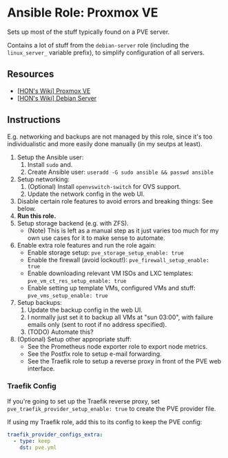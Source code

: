 # Ansible Role: Proxmox VE

Sets up most of the stuff typically found on a PVE server.

Contains a lot of stuff from the `debian-server` role (including the `linux_server_` variable prefix), to simplify configuration of all servers.

## Resources

- [[HON's Wiki] Proxmox VE](https://wiki.hon.one/config/virt-cont/proxmox-ve/)
- [[HON's Wiki] Debian Server](https://wiki.hon.one/config/linux-server/debian/)

## Instructions

E.g. networking and backups are not managed by this role, since it's too individualistic and more easily done manually (in my seutps at least).

1. Setup the Ansible user:
    1. Install `sudo` and.
    1. Create Ansible user: `useradd -G sudo ansible && passwd ansible`
1. Setup networking:
    1. (Optional) Install `openvswitch-switch` for OVS support.
    1. Update the network config in the web UI.
1. Disable certain role features to avoid errors and breaking things: See below.
1. **Run this role.**
1. Setup storage backend (e.g. with ZFS).
    - (Note) This is left as a manual step as it just varies too much for my own use cases for it to make sense to automate.
1. Enable extra role features and run the role again:
    - Enable storage setup: `pve_storage_setup_enable: true`
    - Enable the firewall (avoid lockout!): `pve_firewall_setup_enable: true`
    - Enable downloading relevant VM ISOs and LXC templates: `pve_vm_ct_res_setup_enable: true`
    - Enable setting up template VMs, configured VMs and stuff: `pve_vms_setup_enable: true`
1. Setup backups:
    1. Update the backup config in the web UI.
    1. I normally just set it to backup all VMs at "sun 03:00", with failure emails only (sent to root if no address specified).
    1. (TODO) Automate this?
1. (Optional) Setup other appropriate stuff:
    - See the Prometheus node exporter role to export node metrics.
    - See the Postfix role to setup e-mail forwarding.
    - See the Traefik role to setup a reverse proxy in front of the PVE web interface.

### Traefik Config

If you're going to set up the Traefik reverse proxy, set `pve_traefik_provider_setup_enable: true` to create the PVE provider file.

If using my Traefik role, add this to its config to keep the PVE config:

```yml
traefik_provider_configs_extra:
  - type: keep
    dst: pve.yml
```
